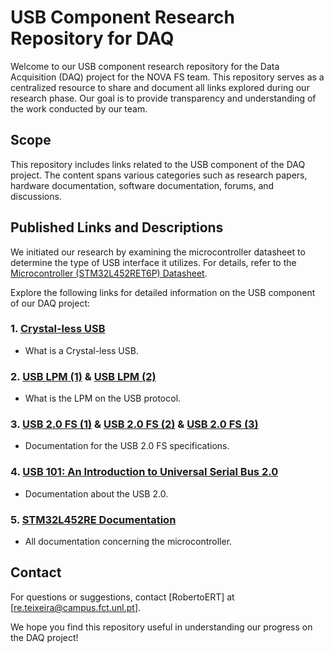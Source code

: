 # USB Component Research Repository for DAQ

Welcome to our USB component research repository for the Data Acquisition (DAQ) project for the NOVA FS team. 
This repository serves as a centralized resource to share and document all links explored during our research phase. 
Our goal is to provide transparency and understanding of the work conducted by our team.

## Scope

This repository includes links related to the USB component of the DAQ project. 
The content spans various categories such as research papers, hardware documentation, software documentation, forums, and discussions.

## Published Links and Descriptions

We initiated our research by examining the microcontroller datasheet to determine the type of USB interface it utilizes. 
For details, refer to the [Microcontroller (STM32L452RET6P) Datasheet](https://www.st.com/content/ccc/resource/technical/document/datasheet/group3/fc/c2/8d/b7/99/d8/42/9e/DM00340549/files/DM00340549.pdf/jcr:content/translations/en.DM00340549.pdf).

Explore the following links for detailed information on the USB component of our DAQ project:

### 1. [Crystal-less USB](https://www.nxp.com/company/blog/crystal-clear-benefits-of-crystal-less-usb-mcus:BL-CRYSTAL-CLEAR-BENEFITS-USB-MCUS)
   - What is a Crystal-less USB.

### 2. [USB LPM (1)](https://techcommunity.microsoft.com/t5/microsoft-usb-blog/link-power-management-lpm-in-usb-2-0/ba-p/270812) & [USB LPM (2)](https://www.synopsys.com/dw/dwtb.php?a=usb_lpm)
   - What is the LPM on the USB protocol.

### 3. [USB 2.0 FS (1)](https://www.st.com/resource/en/application_note/dm00296349-usb-hardware-and-pcb-guidelines-using-stm32-mcus-stmicroelectronics.pdf) & [USB 2.0 FS (2)](https://en.wikipedia.org/wiki/USB_communications#:~:text=Electrical%20specification%5Bedit%5D) & [USB 2.0 FS (3)](https://www.youtube.com/watch?v=phkBIjoJKj4&list=PLnMKNibPkDnFFRBVD206EfnnHhQZI4Hxa&t=918s)
   - Documentation for the USB 2.0 FS specifications.

### 4. [USB 101: An Introduction to Universal Serial Bus 2.0](https://www.infineon.com/dgdl/Infineon-AN57294_USB_101_An_Introduction_to_Universal_Serial_Bus_2.0-ApplicationNotes-v09_00-EN.pdf?fileId=8ac78c8c7cdc391c017d072d8e8e5256)
   - Documentation about the USB 2.0.

### 5. [STM32L452RE Documentation](https://www.st.com/en/microcontrollers-microprocessors/stm32l452re.html#documentation)
   - All documentation concerning the microcontroller.

## Contact

For questions or suggestions, contact [RobertoERT] at [re.teixeira@campus.fct.unl.pt].

We hope you find this repository useful in understanding our progress on the DAQ project!
